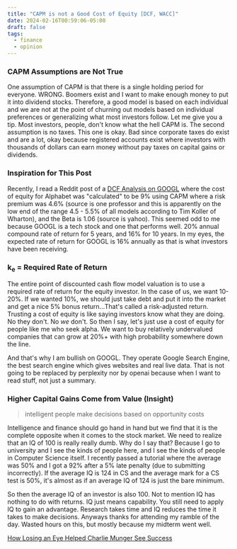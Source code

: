 ```yaml
---
title: "CAPM is not a Good Cost of Equity [DCF, WACC]"
date: 2024-02-16T00:59:06-05:00
draft: false
tags:
  - finance
  - opinion
---
```


### CAPM Assumptions are Not True

One assumption of CAPM is that there is a single holding period for everyone. WRONG. Boomers exist and I want to make enough money to put it into dividend stocks. Therefore, a good model is based on each individual and we are not at the point of churning out models based on individual preferences or generalizing what most investors follow. Let me give you a tip. Most investors, people, don't know what the hell CAPM is. The second assumption is no taxes. This one is okay. Bad since corporate taxes do exist and are a lot, okay because registered accounts exist where investors with thousands of dollars can earn money without pay taxes on capital gains or dividends.

### Inspiration for This Post

Recently, I read a Reddit post of a [DCF Analysis on GOOGL](https://www.reddit.com/r/stocks/comments/1area1r/) where the cost of equity for Alphabet was "calculated" to be 9% using CAPM where a risk premium was 4.6% (source is one professor and this is apparently on the low end of the range 4.5 - 5.5% of all models according to  Tim Koller of Wharton), and the Beta is 1.06 (source is yahoo). This seemed odd to me because GOOGL is a tech stock and one that performs well. 20% annual compound rate of return for 5 years, and 16% for 10 years. In my eyes, the expected rate of return for GOOGL is 16% annually as that is what investors have been receiving.

### k<sub>e</sub> =  Required Rate of Return

The entire point of discounted cash flow model valuation is to use a required rate of return for the equity investor. In the case of us, we want 10-20%. If we wanted 10%, we should just take debt and put it into the market and get a nice 5% bonus return...That's called a risk-adjusted return. Trusting a cost of equity is like saying investors know what they are doing. No they don't. No _we_ don't. So then I say, let's just use a cost of equity for people like me who seek alpha. We want to buy relatively undervalued companies that can grow at 20%+ with high probability somewhere down the line.

And that's why I am bullish on GOOGL. They operate Google Search Engine, the best search engine which gives websites and real live data. That is not going to be replaced by perplexity nor by openai because when I want to read stuff, not just a summary.

### Higher Capital Gains Come from Value (Insight)

> intelligent people make decisions based on opportunity costs

Intelligence and finance should go hand in hand but we find that it is the complete opposite when it comes to the stock market. We need to realize that an IQ of 100 is really really dumb. Why do I say that? Because I go to university and I see the kinds of people here, and I see the kinds of people in Computer Science itself. I recently passed a tutorial where the average was 50% and I got a 92% after a 5% late penalty (due to submitting incorrectly). If the average IQ is 124 in CS and the average mark for a CS test is 50%, it's almost as if an average IQ of 124 is just the bare minimum.

So then the average IQ of an investor is also 100. Not to mention IQ has nothing to do with returns. IQ just means capability. You still need to apply IQ to gain an advantage. Research takes time and IQ reduces the time it takes to make decisions. Anyways thanks for attending my ramble of the day. Wasted hours on this, but mostly because my midterm went well.

[How Losing an Eye Helped Charlie Munger See Success](https://www.usfunds.com/resource/how-losing-an-eye-helped-charlie-munger-see-success/)
